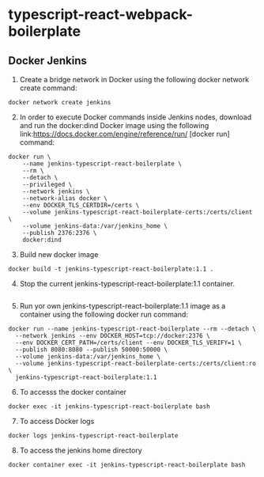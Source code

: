 # typescript-react-webpack-boilerplate

## Docker Jenkins
1. Create a bridge network in Docker using the following docker network create command:
```
docker network create jenkins
```

2. In order to execute Docker commands inside Jenkins nodes, download and run the docker:dind Docker image using the following link:https://docs.docker.com/engine/reference/run/ [docker run] command:
```
docker run \
    --name jenkins-typescript-react-boilerplate \
    --rm \
    --detach \
    --privileged \
    --network jenkins \
    --network-alias docker \
    --env DOCKER_TLS_CERTDIR=/certs \
    --volume jenkins-typescript-react-boilerplate-certs:/certs/client \
    --volume jenkins-data:/var/jenkins_home \
    --publish 2376:2376 \
    docker:dind
```

3. Build new docker image
```
docker build -t jenkins-typescript-react-boilerplate:1.1 .
```

4. Stop the current jenkins-typescript-react-boilerplate:1.1 container.
```

```
5. Run yor own jenkins-typescript-react-boilerplate:1.1 image as a container using the following docker run command:
```
docker run --name jenkins-typescript-react-boilerplate --rm --detach \
  --network jenkins --env DOCKER_HOST=tcp://docker:2376 \
  --env DOCKER_CERT_PATH=/certs/client --env DOCKER_TLS_VERIFY=1 \
  --publish 8080:8080 --publish 50000:50000 \
  --volume jenkins-data:/var/jenkins_home \
  --volume jenkins-typescript-react-boilerplate-certs:/certs/client:ro \
  jenkins-typescript-react-boilerplate:1.1
```

6. To accesss the docker container
```
docker exec -it jenkins-typescript-react-boilerplate bash
```

7. To access Docker logs
```
docker logs jenkins-typescript-react-boilerplate
```

8. To access the jenkins home directory
```
docker container exec -it jenkins-typescript-react-boilerplate bash
```

